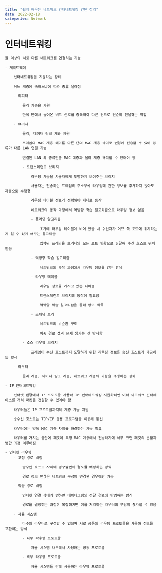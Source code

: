 ```yaml
---
title: "쉽게 배우는 네트워크 인터네트워킹 간단 정리"
date: 2022-02-18
categories: Network
---
```


# 인터네트워킹

    둘 이상의 서로 다른 네트워크를 연결하는 기능

    - 게이트웨이

        인터네트워킹을 지원하는 장비

        어느 계층에 속하느냐에 따라 종류 달라짐

        - 리피터

            물리 계층을 지원

            한쪽 단에서 들어온 비트 신호를 증폭하여 다른 단으로 단순히 전달하는 역할

        - 브리지

            물리, 데이터 링크 계층 지원

            프레임의 MAC 계층 헤더를 다른 단의 MAC 계층 헤더로 변형에 전송할 수 있어 종류가 다른 LAN 연결 가능

            연결된 LAN 의 종류만큼 MAC 계층과 물리 계층 해석할 수 있어야 함

            - 트랜스페런트 브리지

                라우팅 기능을 사용자에게 투병하게 보여주는 브리지

                사용자는 전송하는 프레임의 주소부에 라우팅에 관한 정보를 추가하지 않아도 자동으로 수행함

                라우팅 테이블 정보가 정확해야 제대로 동작

                네트워크의 동작 과정에서 역방향 학습 알고리즘으로 라우팅 정보 얻음

                - 플러딩 알고리즘

                    초기에 라우팅 테이블이 비어 있을 시 수신자가 어쯔 쪽 포트에 위치하는 지 알 수 있게 해주는 알고리즘

                    입력된 프레임을 브리지의 모든 포트 방향으로 전달해 수신 호스트 위치 얻음

                - 역방향 학습 알고리즘

                    네트워크의 동작 과정에서 라우팅 정보를 얻는 방식

                - 라우팅 테이블

                    라우팅 정보를 가지고 있는 테이블

                    트랜스페런트 브리지의 동작에 필요함

                    역박향 학습 알고리즘을 통해 정보 획득

                - 스패닝 트리

                    네트워크의 비순환 구조

                    이중 경로 생겨 문제 생기는 것 방지함

            - 소스 라우팅 브리지

                프레임이 수신 호스트까지 도달하기 위한 라우팅 정보를 송신 호스트가 제공하는 방식

        - 라우터

            물리 계층, 데이터 링크 계층, 네트워크 계층의 기능을 수행하는 장비

    - IP 인터네트워킹

        인터넷 환경에서 IP 프로토콜 사용해 IP 인터네트워킹 지원하려면 여러 네트워크 인터페이스를 거쳐 패킷을 전달할 수 있어야 함

        라우터들은 IP 프로토콜까지의 계층 기능 지원

        송수신 호스트는 TCP/IP 응용 프로그램을 이용해 통신

        라우터에는 양쪽 MAC 계층 차이를 해결하는 기능 필요

        라우터를 거치는 동안에 패킷이 특정 MAC 계층에서 전송하기에 너무 크면 패킷의 분할과 병합 과정 이루어짐

    - 인터넷 라우팅
        - 고정 경로 배정

            송수신 호스트 사이에 영구불변의 경로를 배정하는 방식

            경로 정보 변경은 네트워크 구성이 변경된 경우에만 가능

        - 적응 경로 배정

            인터넷 연결 상태가 변하면 데이터그램의 전달 경로에 반영하는 방식

            경로를 결정하는 과정이 복잡해지면 이를 처리하는 라우터의 부담이 증가할 수 있음

        - 자율 시스템

            다수의 라우터로 구성할 수 있으며 서로 공통의 라우팅 프로토콜을 사용해 정보를 교환하는 방식

            - 내부 라우팅 프로토콜

                자율 시스템 내부에서 사용하는 공통 프로토콜

            - 외부 라우팅 프로토콜

                자율 시스템들 간에 사용하는 라우팅 프로토콜
